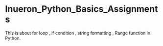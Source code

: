 # Inueron_Python_Basics_Assignments
This is about for loop , if condition , string formatting , Range function in Python.
